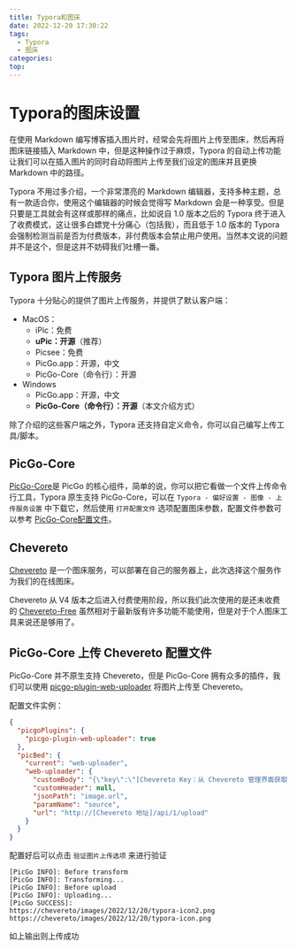 ```yaml
---
title: Typora和图床
date: 2022-12-20 17:30:22
tags: 
  - Typora
  - 图床
categories:
top: 
---
```


# Typora的图床设置

在使用 Markdown 编写博客插入图片时，经常会先将图片上传至图床，然后再将图床链接插入 Markdown 中，但是这种操作过于麻烦，Typora 的自动上传功能让我们可以在插入图片的同时自动将图片上传至我们设定的图床并且更换 Markdown 中的路径。

<!-- more -->

Typora 不用过多介绍，一个非常漂亮的 Markdown 编辑器，支持多种主题，总有一款适合你，使用这个编辑器的时候会觉得写 Markdown 会是一种享受。但是只要是工具就会有这样或那样的痛点，比如说自 1.0 版本之后的 Typora 终于进入了收费模式，这让很多白嫖党十分痛心（包括我），而且低于 1.0 版本的 Typora 会强制检测当前是否为付费版本，非付费版本会禁止用户使用。当然本文说的问题并不是这个，但是这并不妨碍我们吐槽一番。

## Typora 图片上传服务

Typora 十分贴心的提供了图片上传服务，并提供了默认客户端：

- MacOS：
  - iPic：免费
  - **uPic：开源**（推荐）
  - Picsee：免费
  - PicGo.app：开源，中文
  - PicGo-Core（命令行）：开源
- Windows
  - PicGo.app：开源，中文
  - **PicGo-Core（命令行）：开源**（本文介绍方式）

除了介绍的这些客户端之外，Typora 还支持自定义命令，你可以自己编写上传工具/脚本。

## PicGo-Core

[PicGo-Core](https://picgo.github.io/PicGo-Core-Doc/)是 PicGo 的核心组件，简单的说，你可以把它看做一个文件上传命令行工具，Typora 原生支持 PicGo-Core，可以在 `Typora - 偏好设置 - 图像 - 上传服务设置` 中下载它，然后使用 `打开配置文件` 选项配置图床参数，配置文件参数可以参考 [PicGo-Core配置文件](https://picgo.github.io/PicGo-Core-Doc/zh/guide/config.html)。

## Chevereto

[Chevereto](https://chevereto.com/) 是一个图床服务，可以部署在自己的服务器上，此次选择这个服务作为我们的在线图床。

Chevereto 从 V4 版本之后进入付费使用阶段，所以我们此次使用的是还未收费的 [Chevereto-Free](https://github.com/rodber/chevereto-free) 虽然相对于最新版有许多功能不能使用，但是对于个人图床工具来说还是够用了。

## PicGo-Core 上传 Chevereto 配置文件

PicGo-Core 并不原生支持 Chevereto，但是 PicGo-Core 拥有众多的插件，我们可以使用 [picgo-plugin-web-uploader](https://github.com/yuki-xin/picgo-plugin-web-uploader) 将图片上传至 Chevereto。

配置文件实例：

```json
{
  "picgoPlugins": {
    "picgo-plugin-web-uploader": true
  },
  "picBed": {
    "current": "web-uploader",
    "web-uploader": {
      "customBody": "{\"key\":\"[Chevereto Key：从 Chevereto 管理界面获取]\"}",
      "customHeader": null,
      "jsonPath": "image.url",
      "paramName": "source",
      "url": "http://[Chevereto 地址]/api/1/upload"
    }
  }
}
```

配置好后可以点击 `验证图片上传选项` 来进行验证

```
[PicGo INFO]: Before transform
[PicGo INFO]: Transforming...
[PicGo INFO]: Before upload
[PicGo INFO]: Uploading...
[PicGo SUCCESS]:
https://chevereto/images/2022/12/20/typora-icon2.png
https://chevereto/images/2022/12/20/typora-icon.png
```

如上输出则上传成功
